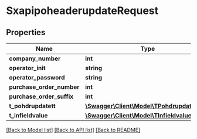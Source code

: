 # SxapipoheaderupdateRequest

## Properties
Name | Type | Description | Notes
------------ | ------------- | ------------- | -------------
**company_number** | **int** |  | [optional] 
**operator_init** | **string** |  | [optional] 
**operator_password** | **string** |  | [optional] 
**purchase_order_number** | **int** |  | [optional] 
**purchase_order_suffix** | **int** |  | [optional] 
**t_pohdrupdatett** | [**\Swagger\Client\Model\TPohdrupdatettReq**](TPohdrupdatettReq.md) |  | [optional] 
**t_infieldvalue** | [**\Swagger\Client\Model\TInfieldvalueReq**](TInfieldvalueReq.md) |  | [optional] 

[[Back to Model list]](../README.md#documentation-for-models) [[Back to API list]](../README.md#documentation-for-api-endpoints) [[Back to README]](../README.md)


